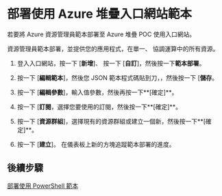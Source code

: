 <properties
    pageTitle="Azure 堆疊的入口網站以部署範本 |Microsoft Azure"
    description="瞭解如何使用 Azure 堆疊入口網站部署範本。"
    services="azure-stack"
    documentationCenter=""
    authors="HeathL17"
    manager="byronr"
    editor=""/>

<tags
    ms.service="azure-stack"
    ms.workload="na"
    ms.tgt_pltfrm="na"
    ms.devlang="na"
    ms.topic="article"
    ms.date="09/26/2016"
    ms.author="helaw"/>

# <a name="deploy-templates-using-the-azure-stack-portal"></a>部署使用 Azure 堆疊入口網站範本

若要將 Azure 資源管理員範本部署至 Azure 堆疊 POC 使用入口網站。

資源管理員範本部署，並提供您的應用程式，在單一、 協調運算中的所有資源。

1.  登入入口網站，按一下 [**新增**]、 按一下 [**自訂**]，然後按一下**範本部署**。

2.  按一下 [**編輯範本**]，然後您 JSON 範本程式碼貼到刀，，然後按一下 [**儲存**。

3.  按一下 [**編輯參數**]，輸入值參數，然後再按一下**[確定]**。

4.  按一下 [**訂閱**，選擇您要使用的訂閱，然後按一下**[確定]**。

5.  按一下 [**資源群組**]，選擇現有的資源群組或建立一個新，然後按一下**[確定]**。

6.  按一下 [**建立**]。 在儀表板上新的方塊追蹤範本部署的進度。

## <a name="next-steps"></a>後續步驟

[部署使用 PowerShell 範本](azure-stack-deploy-template-powershell.md)
